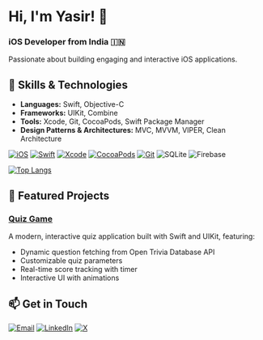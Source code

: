 # Hi, I'm Yasir! 👋

### iOS Developer from India 🇮🇳

Passionate about building engaging and interactive iOS applications.

## 🚀 Skills & Technologies

- **Languages:** Swift, Objective-C
- **Frameworks:** UIKit, Combine
- **Tools:** Xcode, Git, CocoaPods, Swift Package Manager
- **Design Patterns & Architectures:** MVC, MVVM, VIPER, Clean Architecture

[![iOS](https://img.shields.io/badge/iOS-000000?style=for-the-badge&logo=ios&logoColor=white)](https://www.apple.com/ios/)
[![Swift](https://img.shields.io/badge/swift-F54A2A?style=for-the-badge&logo=swift&logoColor=white)](https://swift.org/)
[![Xcode](https://img.shields.io/badge/Xcode-007ACC?style=for-the-badge&logo=Xcode&logoColor=white)](https://developer.apple.com/xcode/)
[![CocoaPods](https://img.shields.io/badge/CocoaPods-EE3322?style=for-the-badge&logo=CocoaPods&logoColor=white)](https://cocoapods.org/)
[![Git](https://img.shields.io/badge/GIT-E44C30?style=for-the-badge&logo=git&logoColor=white)](https://git-scm.com/)
![SQLite](https://img.shields.io/badge/sqlite-%2307405e.svg?style=for-the-badge&logo=sqlite&logoColor=white)
![Firebase](https://img.shields.io/badge/firebase-a08021?style=for-the-badge&logo=firebase&logoColor=ffcd34)

[![Top Langs](https://github-readme-stats.vercel.app/api/top-langs?username=hussainyasir23&layout=compact&theme=dark)](https://github.com/hussainyasir23/)

## 📱 Featured Projects

### [Quiz Game](https://hussainyasir23.github.io/QuizGame/)

A modern, interactive quiz application built with Swift and UIKit, featuring:
- Dynamic question fetching from Open Trivia Database API
- Customizable quiz parameters
- Real-time score tracking with timer
- Interactive UI with animations

## 📫 Get in Touch

[![Email](https://img.shields.io/badge/Gmail-D14836?style=for-the-badge&logo=gmail&logoColor=white)](mailto:hussainyasir23@gmail.com)
[![LinkedIn](https://img.shields.io/badge/LinkedIn-0A66C2?style=for-the-badge&logo=linkedin&logoColor=white)](https://www.linkedin.com/in/hussainyasir23/)
[![X](https://img.shields.io/badge/X-%23000000.svg?style=for-the-badge&logo=X&logoColor=white)](https://twitter.com/hussainyasir23)
